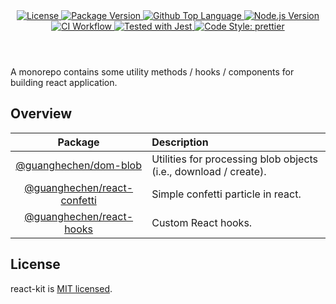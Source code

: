 <header>
  <div align="center">
    <a href="#license">
      <img
        alt="License"
        src="https://img.shields.io/github/license/guanghechen/react-kit"
      />
    </a>
    <a href="https://github.com/guanghechen/react-kit/tags">
      <img
        alt="Package Version"
        src="https://img.shields.io/github/v/tag/guanghechen/react-kit?include_prereleases&sort=semver"
      />
    </a>
    <a href="https://github.com/guanghechen/react-kit/search?l=typescript">
      <img
        alt="Github Top Language"
        src="https://img.shields.io/github/languages/top/guanghechen/react-kit"
      />
    </a>
    <a href="https://github.com/nodejs/node">
      <img
        alt="Node.js Version"
        src="https://img.shields.io/node/v/@guanghechen/rollup-config-tsx"
      />
    </a>
    <a href="https://github.com/guanghechen/react-kit/actions/workflows/ci.yml">
      <img
        alt="CI Workflow"
        src="https://github.com/guanghechen/react-kit/actions/workflows/ci.yml/badge.svg"
      />
    </a>
    <a href="https://github.com/facebook/jest">
      <img
        alt="Tested with Jest"
        src="https://img.shields.io/badge/tested_with-jest-9c465e.svg"
      />
    </a>
    <a href="https://github.com/prettier/prettier">
      <img
        alt="Code Style: prettier"
        src="https://img.shields.io/badge/code_style-prettier-ff69b4.svg?style=flat-square"
      />
    </a>
  </div>
</header>


A monorepo contains some utility methods / hooks / components for building react application.

## Overview

Package                           | Description
:--------------------------------:|:--------------------------
[@guanghechen/dom-blob][]         | Utilities for processing blob objects (i.e., download / create).
[@guanghechen/react-confetti][]   | Simple confetti particle in react.
[@guanghechen/react-hooks][]      | Custom React hooks.


## License

react-kit is [MIT licensed](https://github.com/guanghechen/react-kit/tree/release-2.x.x/LICENSE).


[homepage]: https://github.com/guanghechen/react-kit/tree/release-2.x.x
[@guanghechen/dom-blob]: ./packages/dom-blob
[@guanghechen/react-confetti]: ./packages/react-confetti
[@guanghechen/react-hooks]: ./packages/react-hooks
